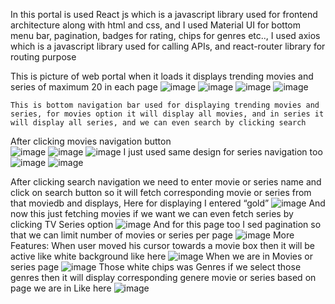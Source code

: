 In this portal is used React js which is a javascript library used for frontend architecture along with html and css, and I used Material UI for bottom menu bar, pagination, badges for rating, chips for genres etc.., I used axios which is a javascript library used for calling APIs, and react-router library for routing purpose

This is picture of web portal when it loads it displays trending movies and series of maximum 20 in each page 
 ![image](https://user-images.githubusercontent.com/72984879/181171114-d64e0f82-8c85-4327-942c-3ea89217964b.png)
![image](https://user-images.githubusercontent.com/72984879/181171155-a059e978-3470-47cd-80af-01ba521a20a5.png)
![image](https://user-images.githubusercontent.com/72984879/181171166-7afe4f22-e6ff-452d-92d5-52b13c6ae5ea.png)
![image](https://user-images.githubusercontent.com/72984879/181171181-1ee8fe71-6750-4ee6-89b7-1575c71c2655.png)
 
	This is bottom navigation bar used for displaying trending movies and series, for movies option it will display all movies, and in series it will display all series, and we can even search by clicking search

After clicking movies navigation button  
 ![image](https://user-images.githubusercontent.com/72984879/181171294-e6023fa1-ce86-4749-aba7-16ae64d61861.png)
![image](https://user-images.githubusercontent.com/72984879/181171312-953f1a61-5886-4744-9b3a-e4e4fd66638c.png)
![image](https://user-images.githubusercontent.com/72984879/181171329-305434c0-09f6-494c-8792-5e03fba07fd0.png) 
I just used same design for series navigation too
 ![image](https://user-images.githubusercontent.com/72984879/181171359-c5a3f001-8087-4d25-a87e-83ec7a192cb9.png)
![image](https://user-images.githubusercontent.com/72984879/181171378-5485545e-19ed-4ce8-ac14-7d5888f0e130.png)
 
After clicking search navigation we need to enter movie or series name and click on search button so it will fetch corresponding movie or series from that moviedb and displays, Here for displaying I entered “gold”
 ![image](https://user-images.githubusercontent.com/72984879/181171407-92065129-28d1-4ef2-8b96-3395d893ece7.png)
And now this just fetching movies if we want we can even fetch series by clicking TV Series option
 ![image](https://user-images.githubusercontent.com/72984879/181171436-b44d2810-6489-4b5a-a3e5-e691aefb1b45.png)
And for this page too I sed pagination so that we can limit number of movies or series per page
 ![image](https://user-images.githubusercontent.com/72984879/181171446-d05b8e6b-684a-4c91-a33c-80def8ecdb98.png)
More Features:
	When user moved his cursor towards a movie box then it will be active like white background like here
 ![image](https://user-images.githubusercontent.com/72984879/181171489-505e18ba-f40a-45f1-b0cd-3d64c8ee2013.png)
When we are in Movies or series page
 ![image](https://user-images.githubusercontent.com/72984879/181171525-05e03d11-70b7-4865-899a-701644c79ba3.png)
Those white chips was Genres if we select those genres then it will display corresponding genere movie or series based on page we are in
Like here
 ![image](https://user-images.githubusercontent.com/72984879/181171566-aaecad7b-1cd6-4e6b-ad20-c939b1f303c4.png)
